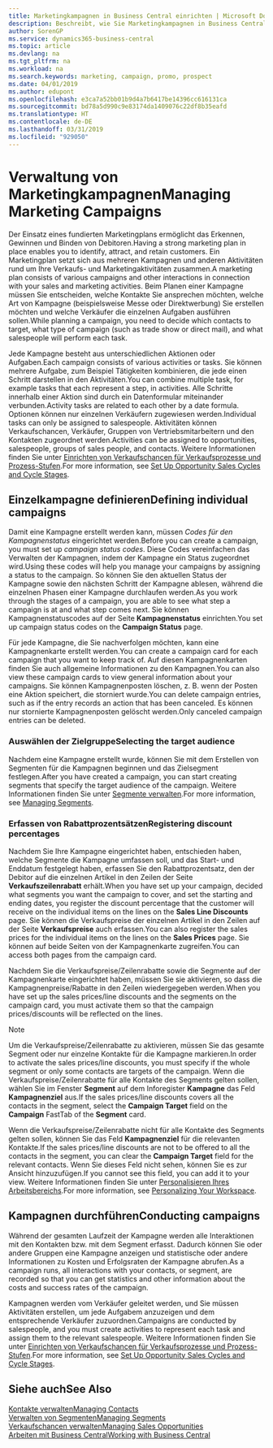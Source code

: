 ```yaml
---
title: Marketingkampagnen in Business Central einrichten | Microsoft Docs
description: Beschreibt, wie Sie Marketingkampagnen in Business Central einrichten und ausführen, um potenzielle Kunden zu identifizieren und Kunden zu behalten.
author: SorenGP
ms.service: dynamics365-business-central
ms.topic: article
ms.devlang: na
ms.tgt_pltfrm: na
ms.workload: na
ms.search.keywords: marketing, campaign, promo, prospect
ms.date: 04/01/2019
ms.author: edupont
ms.openlocfilehash: e3ca7a52bb01b9d4a7b6417be14396cc616131ca
ms.sourcegitcommit: bd78a5d990c9e83174da1409076c22df8b35eafd
ms.translationtype: HT
ms.contentlocale: de-DE
ms.lasthandoff: 03/31/2019
ms.locfileid: "929050"
---
```

# <a name="managing-marketing-campaigns"></a><span data-ttu-id="6eb10-103">Verwaltung von Marketingkampagnen</span><span class="sxs-lookup"><span data-stu-id="6eb10-103">Managing Marketing Campaigns</span></span>
<span data-ttu-id="6eb10-104">Der Einsatz eines fundierten Marketingplans ermöglicht das Erkennen, Gewinnen und Binden von Debitoren.</span><span class="sxs-lookup"><span data-stu-id="6eb10-104">Having a strong marketing plan in place enables you to identify, attract, and retain customers.</span></span> <span data-ttu-id="6eb10-105">Ein Marketingplan setzt sich aus mehreren Kampagnen und anderen Aktivitäten rund um Ihre Verkaufs- und Marketingaktivitäten zusammen.</span><span class="sxs-lookup"><span data-stu-id="6eb10-105">A marketing plan consists of various campaigns and other interactions in connection with your sales and marketing activities.</span></span> <span data-ttu-id="6eb10-106">Beim Planen einer Kampagne müssen Sie entscheiden, welche Kontakte Sie ansprechen möchten, welche Art von Kampagne (beispielsweise Messe oder Direktwerbung) Sie erstellen möchten und welche Verkäufer die einzelnen Aufgaben ausführen sollen.</span><span class="sxs-lookup"><span data-stu-id="6eb10-106">While planning a campaign, you need to decide which contacts to target, what type of campaign (such as trade show or direct mail), and what salespeople will perform each task.</span></span>

<span data-ttu-id="6eb10-107">Jede Kampagne besteht aus unterschiedlichen Aktionen oder Aufgaben.</span><span class="sxs-lookup"><span data-stu-id="6eb10-107">Each campaign consists of various activities or tasks.</span></span> <span data-ttu-id="6eb10-108">Sie können mehrere Aufgabe, zum Beispiel Tätigkeiten kombinieren, die jede einen Schritt darstellen in den Aktivitäten.</span><span class="sxs-lookup"><span data-stu-id="6eb10-108">You can combine multiple task, for example tasks that each represent a step, in activities.</span></span> <span data-ttu-id="6eb10-109">Alle Schritte innerhalb einer Aktion sind durch ein Datenformular miteinander verbunden.</span><span class="sxs-lookup"><span data-stu-id="6eb10-109">Activity tasks are related to each other by a date formula.</span></span> <span data-ttu-id="6eb10-110">Optionen können nur einzelnen Verkäufern zugewiesen werden.</span><span class="sxs-lookup"><span data-stu-id="6eb10-110">Individual tasks can only be assigned to salespeople.</span></span> <span data-ttu-id="6eb10-111">Aktivitäten können Verkaufschancen, Verkäufer, Gruppen von Vertriebsmitarbeitern und den Kontakten zugeordnet werden.</span><span class="sxs-lookup"><span data-stu-id="6eb10-111">Activities can be assigned to opportunities, salespeople, groups of sales people, and contacts.</span></span> <span data-ttu-id="6eb10-112">Weitere Informationen finden Sie unter [Einrichten von Verkaufschancen für Verkaufsprozesse und Prozess-Stufen](marketing-how-setup-opportunity-sales-cycles-stages.md).</span><span class="sxs-lookup"><span data-stu-id="6eb10-112">For more information, see [Set Up Opportunity Sales Cycles and Cycle Stages](marketing-how-setup-opportunity-sales-cycles-stages.md).</span></span>

## <a name="defining-individual-campaigns"></a><span data-ttu-id="6eb10-113">Einzelkampagne definieren</span><span class="sxs-lookup"><span data-stu-id="6eb10-113">Defining individual campaigns</span></span>
<span data-ttu-id="6eb10-114">Damit eine Kampagne erstellt werden kann, müssen *Codes für den Kampagnenstatus* eingerichtet werden.</span><span class="sxs-lookup"><span data-stu-id="6eb10-114">Before you can create a campaign, you must set up *campaign status codes*.</span></span> <span data-ttu-id="6eb10-115">Diese Codes vereinfachen das Verwalten der Kampagnen, indem der Kampagne ein Status zugeordnet wird.</span><span class="sxs-lookup"><span data-stu-id="6eb10-115">Using these codes will help you manage your campaigns by assigning a status to the campaign.</span></span> <span data-ttu-id="6eb10-116">So können Sie den aktuellen Status der Kampagne sowie den nächsten Schritt der Kampagne ablesen, während die einzelnen Phasen einer Kampagne durchlaufen werden.</span><span class="sxs-lookup"><span data-stu-id="6eb10-116">As you work through the stages of a campaign, you are able to see what step a campaign is at and what step comes next.</span></span> <span data-ttu-id="6eb10-117">Sie können Kampagnenstatuscodes auf der Seite **Kampagnenstatus** einrichten.</span><span class="sxs-lookup"><span data-stu-id="6eb10-117">You set up campaign status codes on the **Campaign Status** page.</span></span>

<span data-ttu-id="6eb10-118">Für jede Kampagne, die Sie nachverfolgen möchten, kann eine Kampagnenkarte erstellt werden.</span><span class="sxs-lookup"><span data-stu-id="6eb10-118">You can create a campaign card for each campaign that you want to keep track of.</span></span> <span data-ttu-id="6eb10-119">Auf diesen Kampagnenkarten finden Sie auch allgemeine Informationen zu den Kampagnen.</span><span class="sxs-lookup"><span data-stu-id="6eb10-119">You can also view these campaign cards to view general information about your campaigns.</span></span>
<span data-ttu-id="6eb10-120">Sie können Kampagnenposten löschen, z. B. wenn der Posten eine Aktion speichert, die storniert wurde.</span><span class="sxs-lookup"><span data-stu-id="6eb10-120">You can delete campaign entries, such as if the entry records an action that has been canceled.</span></span> <span data-ttu-id="6eb10-121">Es können nur stornierte Kampagnenposten gelöscht werden.</span><span class="sxs-lookup"><span data-stu-id="6eb10-121">Only canceled campaign entries can be deleted.</span></span>

### <a name="selecting-the-target-audience"></a><span data-ttu-id="6eb10-122">Auswählen der Zielgruppe</span><span class="sxs-lookup"><span data-stu-id="6eb10-122">Selecting the target audience</span></span>
<span data-ttu-id="6eb10-123">Nachdem eine Kampagne erstellt wurde, können Sie mit dem Erstellen von Segmenten für die Kampagnen beginnen und das Zielsegment festlegen.</span><span class="sxs-lookup"><span data-stu-id="6eb10-123">After you have created a campaign, you can start creating segments that specify the target audience of the campaign.</span></span> <span data-ttu-id="6eb10-124">Weitere Informationen finden Sie unter [Segmente verwalten](marketing-segments.md).</span><span class="sxs-lookup"><span data-stu-id="6eb10-124">For more information, see [Managing Segments](marketing-segments.md).</span></span>

### <a name="registering-discount-percentages"></a><span data-ttu-id="6eb10-125">Erfassen von Rabattprozentsätzen</span><span class="sxs-lookup"><span data-stu-id="6eb10-125">Registering discount percentages</span></span>
<span data-ttu-id="6eb10-126">Nachdem Sie Ihre Kampagne eingerichtet haben, entschieden haben, welche Segmente die Kampagne umfassen soll, und das Start- und Enddatum festgelegt haben, erfassen Sie den Rabattprozentsatz, den der Debitor auf die einzelnen Artikel in den Zeilen der Seite **Verkaufszeilenrabatt** erhält.</span><span class="sxs-lookup"><span data-stu-id="6eb10-126">When you have set up your campaign, decided what segments you want the campaign to cover, and set the starting and ending dates, you register the discount percentage that the customer will receive on the individual items on the lines on the **Sales Line Discounts** page.</span></span> <span data-ttu-id="6eb10-127">Sie können die Verkaufspreise der einzelnen Artikel in den Zeilen auf der Seite **Verkaufspreise** auch erfassen.</span><span class="sxs-lookup"><span data-stu-id="6eb10-127">You can also register the sales prices for the individual items on the lines on the **Sales Prices** page.</span></span> <span data-ttu-id="6eb10-128">Sie können auf beide Seiten von der Kampagnenkarte zugreifen.</span><span class="sxs-lookup"><span data-stu-id="6eb10-128">You can access both pages from the campaign card.</span></span>

 <span data-ttu-id="6eb10-129">Nachdem Sie die Verkaufspreise/Zeilenrabatte sowie die Segmente auf der Kampagnenkarte eingerichtet haben, müssen Sie sie aktivieren, so dass die Kampagnenpreise/Rabatte in den Zeilen wiedergegeben werden.</span><span class="sxs-lookup"><span data-stu-id="6eb10-129">When you have set up the sales prices/line discounts and the segments on the campaign card, you must activate them so that the campaign prices/discounts will be reflected on the lines.</span></span>

> [!NOTE]  
>   <span data-ttu-id="6eb10-130">Um die Verkaufspreise/Zeilenrabatte zu aktivieren, müssen Sie das gesamte Segment oder nur einzelne Kontakte für die Kampagne markieren.</span><span class="sxs-lookup"><span data-stu-id="6eb10-130">In order to activate the sales prices/line discounts, you must specify if the whole segment or only some contacts are targets of the campaign.</span></span> <span data-ttu-id="6eb10-131">Wenn die Verkaufspreise/Zeilenrabatte für alle Kontakte des Segments gelten sollen, wählen Sie im Fenster **Segment** auf dem Inforegister **Kampagne** das Feld **Kampagnenziel** aus.</span><span class="sxs-lookup"><span data-stu-id="6eb10-131">If the sales prices/line discounts covers all the contacts in the segment, select the **Campaign Target** field on the **Campaign** FastTab of the **Segment** card.</span></span>

<span data-ttu-id="6eb10-132">Wenn die Verkaufspreise/Zeilenrabatte nicht für alle Kontakte des Segments gelten sollen, können Sie das Feld **Kampagnenziel** für die relevanten Kontakte.</span><span class="sxs-lookup"><span data-stu-id="6eb10-132">If the sales prices/line discounts are not to be offered to all the contacts in the segment, you can clear the **Campaign Target** field for the relevant contacts.</span></span> <span data-ttu-id="6eb10-133">Wenn Sie dieses Feld nicht sehen, können Sie es zur Ansicht hinzuzufügen.</span><span class="sxs-lookup"><span data-stu-id="6eb10-133">If you cannot see this field, you can add it to your view.</span></span> <span data-ttu-id="6eb10-134">Weitere Informationen finden Sie unter [Personalisieren Ihres Arbeitsbereichs](ui-personalization-user.md).</span><span class="sxs-lookup"><span data-stu-id="6eb10-134">For more information, see [Personalizing Your Workspace](ui-personalization-user.md).</span></span>

## <a name="conducting-campaigns"></a><span data-ttu-id="6eb10-135">Kampagnen durchführen</span><span class="sxs-lookup"><span data-stu-id="6eb10-135">Conducting campaigns</span></span>
<span data-ttu-id="6eb10-136">Während der gesamten Laufzeit der Kampagne werden alle Interaktionen mit den Kontakten bzw. mit dem Segment erfasst. Dadurch können Sie oder andere Gruppen eine Kampagne anzeigen und statistische oder andere Informationen zu Kosten und Erfolgsraten der Kampagne abrufen.</span><span class="sxs-lookup"><span data-stu-id="6eb10-136">As a campaign runs, all interactions with your contacts, or segment, are recorded so that you can get statistics and other information about the costs and success rates of the campaign.</span></span>

<span data-ttu-id="6eb10-137">Kampagnen werden vom Verkäufer geleitet werden, und Sie müssen Aktivitäten erstellen, um jede Aufgabem anzuzeigen und dem entsprechende Verkäufer zuzuordnen.</span><span class="sxs-lookup"><span data-stu-id="6eb10-137">Campaigns are conducted by salespeople, and you must create activities to represent each task and assign them to the relevant salespeople.</span></span> <span data-ttu-id="6eb10-138">Weitere Informationen finden Sie unter [Einrichten von Verkaufschancen für Verkaufsprozesse und Prozess-Stufen](marketing-how-setup-opportunity-sales-cycles-stages.md).</span><span class="sxs-lookup"><span data-stu-id="6eb10-138">For more information, see [Set Up Opportunity Sales Cycles and Cycle Stages](marketing-how-setup-opportunity-sales-cycles-stages.md).</span></span>

## <a name="see-also"></a><span data-ttu-id="6eb10-139">Siehe auch</span><span class="sxs-lookup"><span data-stu-id="6eb10-139">See Also</span></span>
[<span data-ttu-id="6eb10-140">Kontakte verwalten</span><span class="sxs-lookup"><span data-stu-id="6eb10-140">Managing Contacts</span></span>](marketing-contacts.md)  
[<span data-ttu-id="6eb10-141">Verwalten von Segmenten</span><span class="sxs-lookup"><span data-stu-id="6eb10-141">Managing Segments</span></span>](marketing-segments.md)  
[<span data-ttu-id="6eb10-142">Verkaufschancen verwalten</span><span class="sxs-lookup"><span data-stu-id="6eb10-142">Managing Sales Opportunities</span></span>](marketing-manage-sales-opportunities.md)  
[<span data-ttu-id="6eb10-143">Arbeiten mit  Business Central</span><span class="sxs-lookup"><span data-stu-id="6eb10-143">Working with Business Central</span></span>](ui-work-product.md)  
